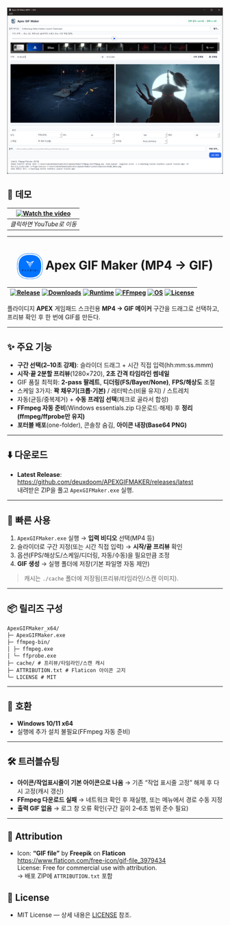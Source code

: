 <p align="center">
  <img src="main.png" alt="ApexGIFMaker 메인 UI" width="720">
</p>

## 🎥 데모

| [![Watch the video](https://img.youtube.com/vi/-bZaF1CrjNI/maxresdefault.jpg)](https://youtu.be/-bZaF1CrjNI "Apex GIF Maker Demo") |
|:--:|
| *클릭하면 YouTube로 이동* |

---

<h1 align=center>
  <img src="./logo.png" alt="APEX GIF MAKER Logo" width="60" style="vertical-align: middle;">
  Apex GIF Maker (MP4 → GIF)
</h1>

| [![Release](https://img.shields.io/github/v/release/deuxdoom/APEXGIFMAKER?display_name=tag&sort=semver)](https://github.com/deuxdoom/APEXGIFMAKER/releases/latest) [![Downloads](https://img.shields.io/github/downloads/deuxdoom/APEXGIFMAKER/total?color=2ea44f)](https://github.com/deuxdoom/APEXGIFMAKER/releases) [![Runtime](https://img.shields.io/badge/Runtime-Embedded%20Python-blue)](https://python.org) [![FFmpeg](https://img.shields.io/badge/FFmpeg-Auto%20Setup-2ea44f?logo=ffmpeg&logoColor=white)](https://ffmpeg.org) [![OS](https://img.shields.io/badge/OS-Windows%2010%2F11%20x64-2ea44f?logo=windows&logoColor=white)](#) [![License](https://img.shields.io/badge/License-MIT-informational)](./LICENSE) |
|:--:|

플라이디지 **APEX** 게임패드 스크린용 **MP4 → GIF 메이커**
구간을 드래그로 선택하고, 프리뷰 확인 후 한 번에 GIF를 만든다.

---

## ✨ 주요 기능
- **구간 선택(2–10초 강제)**: 슬라이더 드래그 + 시간 직접 입력(hh:mm:ss.mmm)
- **시작·끝 2분할 프리뷰**(1280×720), **2초 간격 타임라인 썸네일**
- GIF 품질 최적화: **2-pass 팔레트**, **디더링(FS/Bayer/None)**, **FPS/해상도** 조절
- 스케일 3가지: **꽉 채우기(크롭·기본)** / 레터박스(비율 유지) / 스트레치
- 자동(균등/중복제거) + **수동 프레임 선택**(체크로 골라서 합성)
- **FFmpeg 자동 준비**(Windows essentials.zip 다운로드·해제) 후 **정리(ffmpeg/ffprobe만 유지)**
- **포터블 배포**(one-folder), 콘솔창 숨김, **아이콘 내장(Base64 PNG)**

---

## ⬇️ 다운로드
- **Latest Release**: https://github.com/deuxdoom/APEXGIFMAKER/releases/latest  
  내려받은 ZIP을 풀고 `ApexGIFMaker.exe` 실행.

---

## 🚀 빠른 사용
1. `ApexGIFMaker.exe` 실행 → **입력 비디오** 선택(MP4 등)
2. 슬라이더로 구간 지정(또는 시간 직접 입력) → **시작/끝 프리뷰** 확인
3. 옵션(FPS/해상도/스케일/디더링, 자동/수동)을 필요만큼 조정
4. **GIF 생성** → 실행 폴더에 저장(기본 파일명 자동 제안)

> 캐시는 `./cache` 폴더에 저장됨(프리뷰/타임라인/스캔 이미지).

---

## 📦 릴리즈 구성
```text
ApexGIFMaker_x64/
├─ ApexGIFMaker.exe
├─ ffmpeg-bin/
│ ├─ ffmpeg.exe
│ └─ ffprobe.exe
├─ cache/ # 프리뷰/타임라인/스캔 캐시
├─ ATTRIBUTION.txt # Flaticon 아이콘 고지
└─ LICENSE # MIT
```

---

## 🧩 호환
- **Windows 10/11 x64**
- 실행에 추가 설치 불필요(FFmpeg 자동 준비)

---

## 🛠 트러블슈팅
- **아이콘/작업표시줄이 기본 아이콘으로 나옴** → 기존 “작업 표시줄 고정” 해제 후 다시 고정(캐시 갱신)
- **FFmpeg 다운로드 실패** → 네트워크 확인 후 재실행, 또는 메뉴에서 경로 수동 지정
- **출력 GIF 없음** → 로그 창 오류 확인(구간 길이 2–6초 범위 준수 필요)

---

## 📝 Attribution
- Icon: **“GIF file”** by **Freepik** on **Flaticon**  
  https://www.flaticon.com/free-icon/gif-file_3979434  
  License: Free for commercial use with attribution.  
  → 배포 ZIP에 `ATTRIBUTION.txt` 포함

## 📄 License
- MIT License — 상세 내용은 [LICENSE](./LICENSE) 참조.